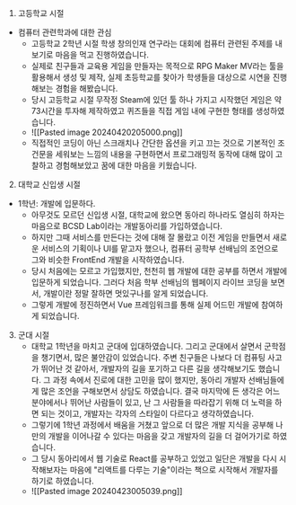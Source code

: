 1. 고등학교 시절
* 컴퓨터 관련학과에 대한 관심
	* 고등학교 2학년 시절 학생 창의인재 연구라는 대회에 컴퓨터 관련된 주제를 내보기로 마음을 먹고 진행하였습니다.
	* 실제로 친구들과 교육용 게임을 만들자는 목적으로 RPG Maker MV라는 툴을 활용해서 생성 및 제작, 실제 초등학교를 찾아가 학생들을 대상으로 시연을 진행해보는 경험을 해봤습니다.
	* 당시 고등학교 시절 무작정 Steam에 있던 툴 하나 가지고 시작했던 게임은 약 73시간을 투자해 제작하였고 퀴즈들을 직접 게임 내에 구현한 형태를 생성하였습니다.
	* ![[Pasted image 20240420205000.png]]
	* 직접적인 코딩이 아닌 스크래치나 간단한 옵션을 키고 끄는 것으로 기본적인 조건문을 세워보는 느낌의 내용을 구현하면서 프로그래밍적 동작에 대해 많이 고찰하고 경험해보았고 꿈에 대한 마음을 키웠습니다.
2. 대학교 신입생 시절
* 1학년: 개발에 입문하다.
	*  아무것도 모르던 신입생 시절, 대학교에 왔으면 동아리 하나라도 열심히 하자는 마음으로 BCSD Lab이라는 개발동아리를 가입하였습니다.
	* 하지만 그때 서비스를 만든다는 것에 대해 잘 몰랐고 이전 게임을 만들면서 새로운 서비스의 기획이나 UI를 맡고자 했으나, 컴퓨터 공학부 선배님의 조언으로 그와 비슷한 FrontEnd 개발을 시작하였습니다.
	* 당시 처음에는 모르고 가입했지만, 천천히 웹 개발에 대한 공부를 하면서 개발에 입문하게 되었습니다. 그러다 처음 학부 선배님의 웹페이지 라이브 코딩을 보면서, 개발이란 정말 잘하면 멋있구나를 알게 되었습니다.
	* 그렇게 개발에 정진하면서 Vue 프레임워크를 통해 실제 어드민 개발에 참여하게 되었습니다.
3. 군대 시절
	* 대학교 1학년을 마치고 군대에 입대하였습니다. 그리고 군대에서 살면서 군학점을 챙기면서, 많은 불안감이 있었습니다. 주변 친구들은 나보다 더 컴퓨팅 사고가 뛰어난 것 같아서, 개발자의 길을 포기하고 다른 길을 생각해보기도 했습니다. 그 과정 속에서 진로에 대한 고민을 많이 했지만, 동아리 개발자 선배님들에게 많은 조언을 구해보면서 상담도 하였습니다. 결국 마지막에 든 생각은 어느 분야에서나 뛰어난 사람들이 있고, 난 그 사람들을 따라잡기 위해 더 노력을 하면 되는 것이고, 개발자는 각자의 스타일이 다르다고 생각하였습니다.
	* 그렇기에 1학년 과정에서 배움을 거쳤고 앞으로 더 많은 개발 지식을 공부해 나만의 개발을 이어나갈 수 있다는 마음을 갖고 개발자의 길을 더 걸어가기로 하였습니다.
	* 그 당시 동아리에서 웹 기술로 React를 공부하고 있었고 일단은 개발을 다시 시작해보자는 마음에 "리액트를 다루는 기술"이라는 책으로 시작해서 개발자를 하기로 하였습니다.
	* ![[Pasted image 20240423005039.png]]
